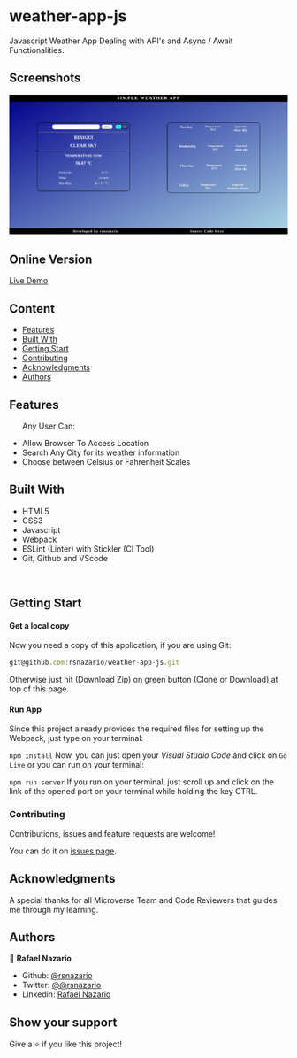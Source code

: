 # weather-app-js
Javascript Weather App Dealing with API's and Async / Await Functionalities.


## Screenshots

![](docs/weather-screenshot.png)

## Online Version
 [Live Demo ](https://rsnazario.github.io/weather-app-js/)

## Content

* [Features](#features)
* [Built With](#built-with)
* [Getting Start](#getting-start)
* [Contributing](#contributing)
* [Acknowledgments](#acknowledgments)
* [Authors](#authors)

## Features

<ul>
  <p>Any User Can:</p>
  <li>Allow Browser To Access Location</li>
  <li>Search Any City for its weather information</li>
  <li>Choose between Celsius or Fahrenheit Scales</li>
</ul>

## Built With

- HTML5
- CSS3
- Javascript
- Webpack
- ESLint (Linter) with Stickler (CI Tool)
- Git, Github and VScode
<br>

## Getting Start

#### Get a local copy
Now you need a copy of this application, if you are using Git:
```js
git@github.com:rsnazario/weather-app-js.git
```
Otherwise just hit (Download Zip) on green button (Clone or Download) at top of this page.

#### Run App

Since this project already provides the required files for setting up the Webpack, just type on your terminal:

`
npm install
`
Now, you can just open your *Visual Studio Code* and click on `Go Live` or you can run on your terminal:

`
npm run server
`
If you run on your terminal, just scroll up and click on the link of the opened port on your terminal while holding the key CTRL.

### Contributing

Contributions, issues and feature requests are welcome!

You can do it on [issues page](issues/).

## Acknowledgments

A special thanks for all Microverse Team and Code Reviewers that guides me through my learning.

## Authors

👤 **Rafael Nazario**

- Github: [@rsnazario](https://github.com/rsnazario)
- Twitter: [@@rsnazario](https://twitter.com/@rsnazario)
- Linkedin: [Rafael Nazario](https://www.linkedin.com/in/rsnazario/)

## Show your support

Give a ⭐️ if you like this project!
